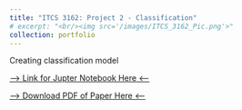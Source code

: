 ```yaml
---
title: "ITCS 3162: Project 2 - Classification"
# excerpt: "<br/><img src='/images/ITCS_3162_Pic.png'>"
collection: portfolio
---
```

Creating classification model

<!-- Fix this part -->
[--> Link for Jupter Notebook Here <--](https://github.com/damullutkid/ITCS3162-Classification-Project/blob/main/Project2_Jesus_Barrera_ITCS3162.ipynb) 

[--> Download PDF of Paper Here <--](http://damullutkid.github.io/files/ITCS3162_Project2_Classifiaction_Jesus_Barrera_Mejia.pdf) 


